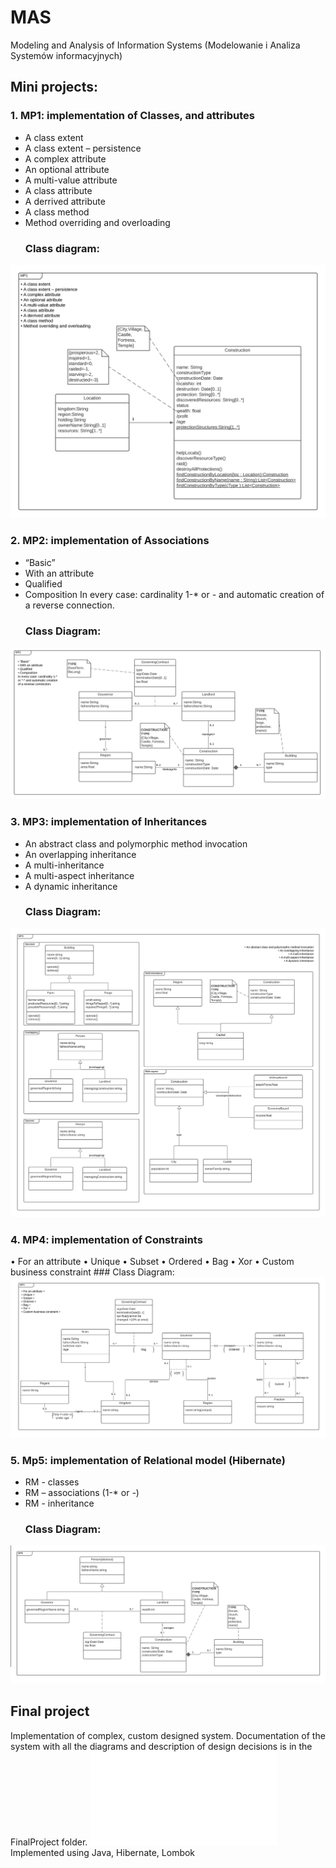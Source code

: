# MAS
Modeling and Analysis of Information Systems (Modelowanie i Analiza Systemów informacyjnych)

## Mini projects:
### 1. MP1: implementation of Classes, and attributes
  - A class extent
  - A class extent – persistence
  - A complex attribute
  - An optional attribute
  - A multi-value attribute
  - A class attribute
  - A derrived attribute
  - A class method
  - Method overriding and overloading
    ### Class diagram:
  ![Class diagram for mp1](/MP1/MP_1_uml.png)
### 2. MP2: implementation of Associations
  - “Basic”
  - With an attribute
  - Qualified
  - Composition
  In every case: cardinality 1-* or *-* and automatic creation of a reverse connection.
    ### Class Diagram:
  ![Class diagram for mp2](/MP2/MP2.png)
### 3. MP3: implementation of Inheritances
  - An abstract class and polymorphic method invocation
  - An overlapping inheritance
  - A multi-inheritance
  - A multi-aspect inheritance
  - A dynamic inheritance
    ### Class Diagram:
  ![Class diagram for mp3](/MP3/MP3.png)
### 4. MP4: implementation of Constraints
  • For an attribute
  • Unique
  • Subset
  • Ordered
  • Bag
  • Xor
  • Custom business constraint
    ### Class Diagram:
  ![Class diagram for mp4](/MP4/MP4.png)
### 5. Mp5: implementation of Relational model (Hibernate)
  - RM - classes
  - RM – associations (1-* or *-*)
  - RM - inheritance
    ### Class Diagram:
  ![Class diagram for mp5](/MP5/Projects.png)

## Final project
  Implementation of complex, custom designed system.
  Documentation of the system with all the diagrams and description of design decisions is in the FinalProject folder.
  ![Link to final project documentation](FinalProject/MAS_12c_Zinevych_Pavlo_s19204%20(2).pdf)
  Implemented using Java, Hibernate, Lombok
